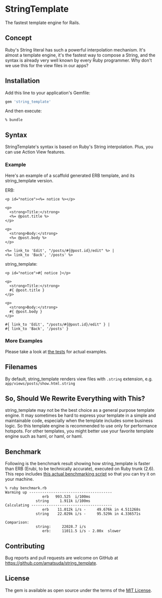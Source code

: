 # StringTemplate

The fastest template engine for Rails.


## Concept

Ruby's String literal has such a powerful interpolation mechanism.
It's almost a template engine, it's the fastest way to compose a String, and the syntax is already very well known by every Ruby programmer.
Why don't we use this for the view files in our apps?


## Installation

Add this line to your application's Gemfile:

```ruby
gem 'string_template'
```

And then execute:

    % bundle


## Syntax

StringTemplate's syntax is based on Ruby's String interpolation.
Plus, you can use Action View features.

### Example
Here's an example of a scaffold generated ERB template, and its string\_template version.

ERB:
```
<p id="notice"><%= notice %></p>

<p>
  <strong>Title:</strong>
  <%= @post.title %>
</p>

<p>
  <strong>Body:</strong>
  <%= @post.body %>
</p>

<%= link_to 'Edit', "/posts/#{@post.id}/edit" %> |
<%= link_to 'Back', '/posts' %>
```

string\_template:
```
<p id="notice">#{ notice }</p>

<p>
  <strong>Title:</strong>
  #{ @post.title }
</p>

<p>
  <strong>Body:</strong>
  #{ @post.body }
</p>

#{ link_to 'Edit', "/posts/#{@post.id}/edit" } |
#{ link_to 'Back', '/posts' }
```

### More Examples
Please take a look at [the tests](https://github.com/amatsuda/string_template/blob/master/test/string_template_test.rb) for actual examples.


## Filenames
By default, string\_template renders view files with `.string` extension, e.g. `app/views/posts/show.html.string`


## So, Should We Rewrite Everything with This?
string\_template may not be the best choice as a general purpose template engine.
It may sometimes be hard to express your template in a simple and maintainable code, especially when the template includes some business logic.
So this template engine is recommended to use only for performance hotspots.
For other templates, you might better use your favorite template engine such as haml, or haml, or haml.


## Benchmark
Following is the benchmark result showing how string\_template is faster than ERB (Erubi, to be technically accurate), executed on Ruby trunk (2.6).
This repo includes [this actual benchmarking script](https://github.com/amatsuda/string_template/blob/master/benchmark.rb) so that you can try it on your machine.

```
% ruby benchmark.rb
Warming up --------------------------------------
                 erb   993.525  i/100ms
              string     1.911k i/100ms
Calculating -------------------------------------
                 erb    11.012k i/s -     49.676k in 4.511268s
              string    22.029k i/s -     95.529k in 4.336571s

Comparison:
              string:     22028.7 i/s
                 erb:     11011.5 i/s - 2.00x  slower
```


## Contributing

Bug reports and pull requests are welcome on GitHub at https://github.com/amatsuda/string_template.

## License

The gem is available as open source under the terms of the [MIT License](https://opensource.org/licenses/MIT).
